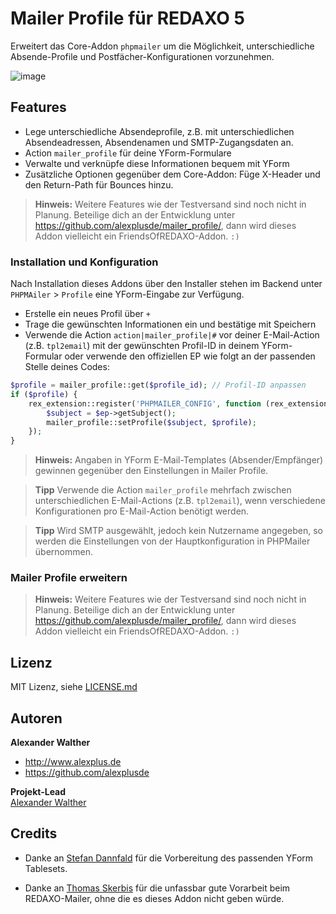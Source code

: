 # Mailer Profile für REDAXO 5

Erweitert das Core-Addon `phpmailer` um die Möglichkeit, unterschiedliche Absende-Profile und Postfächer-Konfigurationen vorzunehmen.

![image](https://github.com/alexplusde/mailer_profile/assets/3855487/5fc79c3d-ef02-4e06-bf40-377287f2e3d6)

## Features

* Lege unterschiedliche Absendeprofile, z.B. mit unterschiedlichen Absendeadressen, Absendenamen und SMTP-Zugangsdaten an.
* Action `mailer_profile` für deine YForm-Formulare
* Verwalte und verknüpfe diese Informationen bequem mit YForm
* Zusätzliche Optionen gegenüber dem Core-Addon: Füge X-Header und den Return-Path für Bounces hinzu.

> **Hinweis:** Weitere Features wie der Testversand sind noch nicht in Planung. Beteilige dich an der Entwicklung unter <https://github.com/alexplusde/mailer_profile/>, dann wird dieses Addon vielleicht ein FriendsOfREDAXO-Addon. `:)`

### Installation und Konfiguration

Nach Installation dieses Addons über den Installer stehen im Backend unter `PHPMAiler` > `Profile` eine YForm-Eingabe zur Verfügung.

* Erstelle ein neues Profil über `+`
* Trage die gewünschten Informationen ein und bestätige mit Speichern
* Verwende die Action `action|mailer_profile|#` vor deiner E-Mail-Action (z.B. `tpl2email`) mit der gewünschten Profil-ID in deinem YForm-Formular oder verwende den offiziellen EP wie folgt an der passenden Stelle deines Codes:

```php
$profile = mailer_profile::get($profile_id); // Profil-ID anpassen
if ($profile) {
    rex_extension::register('PHPMAILER_CONFIG', function (rex_extension_point $ep, $profile) {
        $subject = $ep->getSubject();
        mailer_profile::setProfile($subject, $profile);
    });
}
```

> **Hinweis:** Angaben in YForm E-Mail-Templates (Absender/Empfänger) gewinnen gegenüber den Einstellungen in Mailer Profile.

> **Tipp** Verwende die Action `mailer_profile` mehrfach zwischen unterschiedlichen E-Mail-Actions (z.B. `tpl2email`), wenn verschiedene Konfigurationen pro E-Mail-Action benötigt werden.

> **Tipp** Wird SMTP ausgewählt, jedoch kein Nutzername angegeben, so werden die Einstellungen von der Hauptkonfiguration in PHPMailer übernommen.

### Mailer Profile erweitern

> **Hinweis:** Weitere Features wie der Testversand sind noch nicht in Planung. Beteilige dich an der Entwicklung unter <https://github.com/alexplusde/mailer_profile/>, dann wird dieses Addon vielleicht ein FriendsOfREDAXO-Addon. `:)`

## Lizenz

MIT Lizenz, siehe [LICENSE.md](https://github.com/alexplusde/mailer_profile/blob/master/LICENSE.md)  

## Autoren

**Alexander Walther**  

* <http://www.alexplus.de>  
* <https://github.com/alexplusde>  

**Projekt-Lead**  
[Alexander Walther](https://github.com/alexplusde)

## Credits

* Danke an [Stefan Dannfald](https://github.com/dpf-dd) für die Vorbereitung des passenden YForm Tablesets.

* Danke an [Thomas Skerbis](https://github.com/skerbis) für die unfassbar gute Vorarbeit beim REDAXO-Mailer, ohne die es dieses Addon nicht geben würde.
